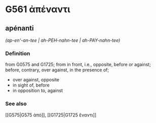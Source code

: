 # G561 ἀπέναντι

## apénanti

_(ap-en'-an-tee | ah-PEH-nahn-tee | ah-PAY-nahn-tee)_

### Definition

from G0575 and G1725; from in front, i.e., opposite, before or against; before, contrary, over against, in the presence of; 

- over against, opposite
- in sight of, before
- in opposition to, against

### See also

[[G575|G575 ἀπό]], [[G1725|G1725 ἔναντι]]
